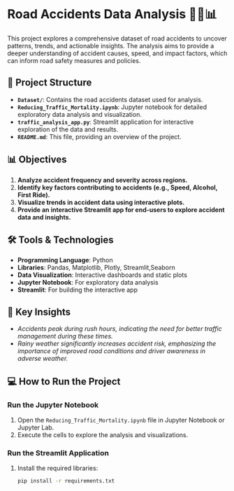 # Road Accidents Data Analysis 🚗💥📊

This project explores a comprehensive dataset of road accidents to uncover patterns, trends, and actionable insights. The analysis aims to provide a deeper understanding of accident causes, speed, and impact factors, which can inform road safety measures and policies.

## 📁 Project Structure

- **`Dataset/`**: Contains the road accidents dataset used for analysis.
- **`Reducing_Traffic_Mortality.ipynb`**: Jupyter notebook for detailed exploratory data analysis and visualization.  
- **`traffic_analysis_app.py`**: Streamlit application for interactive exploration of the data and results.  
- **`README.md`**: This file, providing an overview of the project.

## 📊 Objectives

1. **Analyze accident frequency and severity across regions.**  
2. **Identify key factors contributing to accidents (e.g., Speed, Alcohol, First Ride).**  
3. **Visualize trends in accident data using interactive plots.**  
4. **Provide an interactive Streamlit app for end-users to explore accident data and insights.**

## 🛠️ Tools & Technologies

- **Programming Language**: Python  
- **Libraries**: Pandas, Matplotlib, Plotly, Streamlit,Seaborn
- **Data Visualization**: Interactive dashboards and static plots  
- **Jupyter Notebook**: For exploratory data analysis  
- **Streamlit**: For building the interactive app  

## 📌 Key Insights

- *Accidents peak during rush hours, indicating the need for better traffic management during these times.*  
- *Rainy weather significantly increases accident risk, emphasizing the importance of improved road conditions and driver awareness in adverse weather.*

## 💻 How to Run the Project

### Run the Jupyter Notebook

1. Open the `Reducing_Traffic_Mortality.ipynb` file in Jupyter Notebook or Jupyter Lab.  
2. Execute the cells to explore the analysis and visualizations.

### Run the Streamlit Application

1. Install the required libraries:  
   ```bash
   pip install -r requirements.txt
